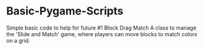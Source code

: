 # Basic-Pygame-Scripts
Simple basic code to help for future
#1 Block Drag Match
A class to manage the 'Slide and Match' game, where players can move blocks to match colors on a grid.

